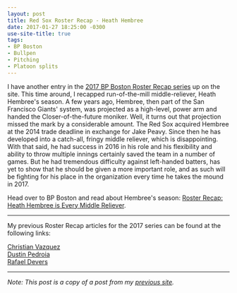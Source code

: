 ```yaml
---
layout: post
title: Red Sox Roster Recap - Heath Hembree
date: 2017-01-27 18:25:00 -0300
use-site-title: true
tags:
- BP Boston
- Bullpen
- Pitching
- Platoon splits
---
```


I have another entry in the <a href = "http://boston.locals.baseballprospectus.com/2017-red-sox-roster-recap-series/" target = "_blank"> 2017 BP Boston Roster Recap series</a> up on the site. This time around, I recapped run-of-the-mill 
middle-reliever, Heath Hembree's season. A few years ago, Hembree, then part of the San Francisco Giants' system, was projected 
as a high-level, power arm and handed the Closer-of-the-future moniker. Well, it turns out that projection missed the mark by a 
considerable amount. The Red Sox acquired Hembree at the 2014 trade deadline in exchange for Jake Peavy. Since then he has 
developed into a catch-all, fringy middle reliever, which is disappointing. With that said, he had success in 2016 in his role 
and his flexibility and ability to throw multiple innings certainly saved the team in a number of games. But he had tremendous 
difficulty against left-handed batters, has yet to show that he should be given a more important role, and as such will be 
fighting for his place in the organization every time he takes the mound in 2017.

Head over to BP Boston and read about Hembree's season: <a href = "http://boston.locals.baseballprospectus.com/2017/01/26/roster-recap-heath-hembree-is-every-middle-reliever/" target = "_blank"> Roster Recap: Heath Hembree is Every Middle Reliever</a>.

---

My previous Roster Recap articles for the 2017 series can be found at the following links:

<a href = "https://christopherteeter.wordpress.com/2016/12/22/red-sox-roster-recap-bp-boston-christian-vazquez/" target = "_blank"> Christian Vazquez</a><br>
<a href = "https://christopherteeter.wordpress.com/2017/01/02/red-sox-roster-recap-bp-boston-dustin-pedroia/" target = "_blank"> Dustin Pedroia</a><br>
<a href = "https://christopherteeter.wordpress.com/2017/01/16/red-sox-roster-recap-bp-boston-rafael-devers/" target = "_blank"> Rafael Devers</a>

***

*Note: This post is a copy of a post from my <a href = "https://christopherteeter.wordpress.com/" target = "_blank"> previous site</a>.*